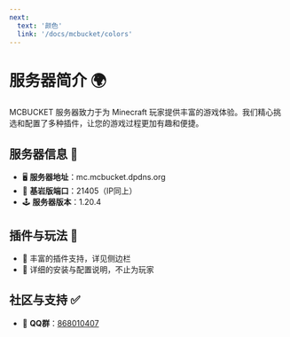 ```yaml
---
next:
  text: '颜色'
  link: '/docs/mcbucket/colors'
---
```


# 服务器简介 🌍

MCBUCKET 服务器致力于为 Minecraft 玩家提供丰富的游戏体验。我们精心挑选和配置了多种插件，让您的游戏过程更加有趣和便捷。

## 服务器信息 🎯

- 🖥️ **服务器地址**：mc.mcbucket.dpdns.org
- 📱 **基岩版端口**：21405（IP同上）
- 🕹️ **服务器版本**：1.20.4

## 插件与玩法 🧩

- 🔌 丰富的插件支持，详见侧边栏
- 📖 详细的安装与配置说明，不止为玩家

## 社区与支持 ✅

- 💬 **QQ群**：[868010407](https://qm.qq.com/q/ubuB7Y63OE)